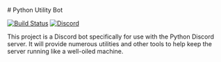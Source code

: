 # Python Utility Bot

[![Build Status](https://dev.azure.com/python-discord/Python%20Discord/_apis/build/status/Bot%20(Mainline))](https://dev.azure.com/python-discord/Python%20Discord/_build/latest?definitionId=1)
[![Discord](https://discordapp.com/api/guilds/267624335836053506/embed.png)](https://discord.gg/2B963hn)

This project is a Discord bot specifically for use with the Python Discord server. It will provide numerous utilities
and other tools to help keep the server running like a well-oiled machine.

